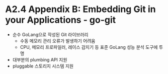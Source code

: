# A2.4 Appendix B: Embedding Git in your Applications - go-git

- 순수 GoLang으로 작성된 Git 라이브러리
  - 수동 메모리 관리 오류가 발생하기 어려움
  - CPU, 메모리 프로파일러, 레이스 감지기 등 표준 GoLang 성능 분석 도구에 투명
- 대부분의 plumbing API 지원
- pluggable 스토리지 시스템 지원
